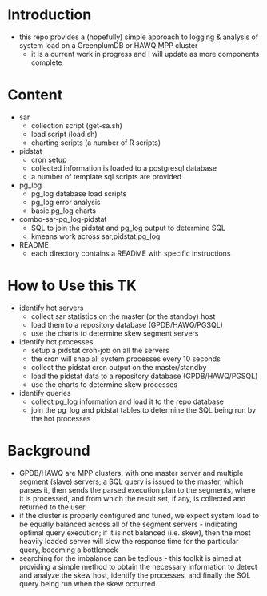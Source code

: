 # Introduction
* this repo provides a (hopefully) simple approach to logging & analysis of system load on a GreenplumDB or HAWQ MPP cluster
  * it is a current work in progress and I will update as more components complete
# Content
  * sar
    * collection script (get-sa.sh)
    * load script (load.sh)
    * charting scripts (a number of R scripts)
  * pidstat
    * cron setup
    * collected information is loaded to a postgresql database
    * a number of template sql scripts are provided
  * pg_log
    * pg_log database load scripts
    * pg_log error analysis
    * basic pg_log charts
  * combo-sar-pg_log-pidstat
    * SQL to join the pidstat and pg_log output to determine SQL
    * kmeans work across sar,pidstat,pg_log
* README
  * each directory contains a README with specific instructions

# How to Use this TK
  * identify hot servers
    * collect sar statistics on the master (or the standby) host
    * load them to a repository database (GPDB/HAWQ/PGSQL)
    * use the charts to determine skew segment servers
  * identify hot processes
    * setup a pidstat cron-job on all the servers
    * the cron will snap all system processes every 10 seconds
    * collect the pidstat cron output on the master/standby
    * load the pidstat data to a repository database (GPDB/HAWQ/PGSQL)
    * use the charts to determine skew processes
  * identify queries
    * collect pg_log information and load it to the repo database
    * join the pg_log and pidstat tables to determine the SQL being run by the hot processes

# Background
  * GPDB/HAWQ are MPP clusters, with one master server and multiple segment (slave) servers; a SQL query is issued to the master, which parses it, then sends the parsed execution plan to the segments, where it is processed, and from which the result set, if any, is collected and returned to the user.
  * if the cluster is properly configured and tuned, we expect system load to be equally balanced across all of the segment servers - indicating optimal query execution; if it is not balanced (i.e. skew), then the most heavily loaded server will slow the response time for the particular query, becoming a bottleneck
  * searching for the imbalance can be tedious - this toolkit is aimed at providing a simple method to obtain the necessary information to detect and analyze the skew host, identify the processes, and finally the SQL query being run when the skew occurred
